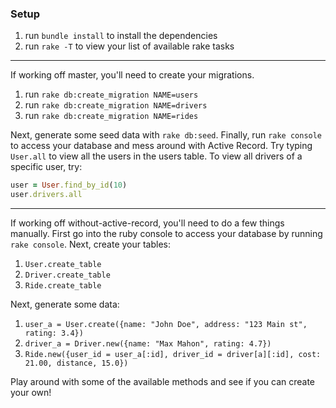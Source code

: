 ### Setup

1. run `bundle install` to install the dependencies
2. run `rake -T` to view your list of available rake tasks

---

If working off master, you'll need to create your migrations.
1. run `rake db:create_migration NAME=users`
2. run `rake db:create_migration NAME=drivers`
3. run `rake db:create_migration NAME=rides`

Next, generate some seed data with `rake db:seed`. Finally, run `rake console` to access your database and mess around with Active Record. Try typing `User.all` to view all the users in the users table. To view all drivers of a specific user, try:
```ruby
user = User.find_by_id(10)
user.drivers.all
```




---

If working off without-active-record, you'll need to do a few things manually. First go into the ruby console to access your database by running `rake console`. Next, create your tables:
1. `User.create_table`
2. `Driver.create_table`
3. `Ride.create_table`

Next, generate some data:
1. `user_a = User.create({name: "John Doe", address: "123 Main st", rating: 3.4})`
2. `driver_a = Driver.new({name: "Max Mahon", rating: 4.7})`
3. `Ride.new({user_id = user_a[:id], driver_id = driver[a][:id], cost: 21.00, distance, 15.0})`

Play around with some of the available methods and see if you can create your own!